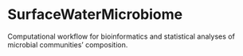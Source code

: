 # SurfaceWaterMicrobiome
Computational workflow for bioinformatics and statistical analyses of microbial communities’ composition.
